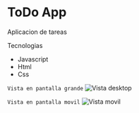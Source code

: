 # ToDo App

Aplicacion de tareas

Tecnologias

* Javascript
* Html
* Css

```Vista en pantalla grande```
![Vista desktop](img/desktop.png)

```Vista en pantalla movil```
![Vista movil](img/movil.png)